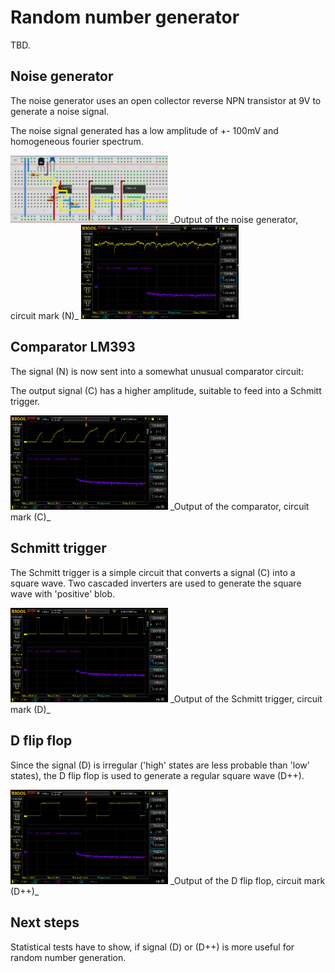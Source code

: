 Random number generator
=======================

TBD.

## Noise generator

The noise generator uses an open collector reverse NPN transistor at 9V to generate a noise signal.

The noise signal generated has a low amplitude of +- 100mV and homogeneous fourier spectrum.

<img src="https://github.com/muwerk/examples/blob/master/Resources/RandomNumbers.jpg" width="50%">
_Output of the noise generator, circuit mark (N)_


<img src="https://github.com/muwerk/examples/blob/master/Resources/Osc_RandomNoise_(N).png" width="50%">

## Comparator LM393

The signal (N) is now sent into a somewhat unusual comparator circuit:

The output signal (C) has a higher amplitude, suitable to feed into a Schmitt trigger.

<img src="https://github.com/muwerk/examples/blob/master/Resources/Osc_CompOut_(C).png" width="50%">
_Output of the comparator, circuit mark (C)_

## Schmitt trigger

The Schmitt trigger is a simple circuit that converts a signal (C) into a square wave. Two cascaded inverters are used to generate the square wave with 'positive' blob.

<img src="https://github.com/muwerk/examples/blob/master/Resources/Osc_SchmittTrigger_(D).png" width="50%">
_Output of the Schmitt trigger, circuit mark (D)_

## D flip flop

Since the signal (D) is irregular ('high' states are less probable than 'low' states), the D flip flop is used to generate a regular square wave (D++).

<img src="https://github.com/muwerk/examples/blob/master/Resources/Osc_DFlipFlop_(D++).png" width="50%">
_Output of the D flip flop, circuit mark (D++)_

## Next steps

Statistical tests have to show, if signal (D) or (D++) is more useful for random number generation.